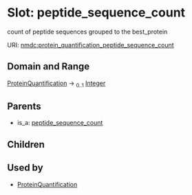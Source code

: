 
# Slot: peptide_sequence_count


count of peptide sequences grouped to the best_protein

URI: [nmdc:protein_quantification_peptide_sequence_count](https://microbiomedata/meta/protein_quantification_peptide_sequence_count)


## Domain and Range

[ProteinQuantification](ProteinQuantification.md) &#8594;  <sub>0..1</sub> [Integer](types/Integer.md)

## Parents

 *  is_a: [peptide_sequence_count](peptide_sequence_count.md)

## Children


## Used by

 * [ProteinQuantification](ProteinQuantification.md)

